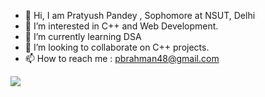 - 👋 Hi, I am Pratyush Pandey , Sophomore at NSUT, Delhi
- 👀 I’m interested in C++ and Web Development.
- 🌱 I’m currently learning DSA
- 💞️ I’m looking to collaborate on C++ projects.
- 📫 How to reach me : pbrahman48@gmail.com

<img src = "https://github-readme-stats.vercel.app/api?username=Pratyushpandey08&&show_icons=true&title_color=ffffff&icon_color=bb2acf&text_color=#fafafa&bg_color=#1f292e">


<!---
Pratyushpandey08/Pratyushpandey08 is a ✨ special ✨ repository because its `README.md` (this file) appears on your GitHub profile.
You can click the Preview link to take a look at your changes.
--->
